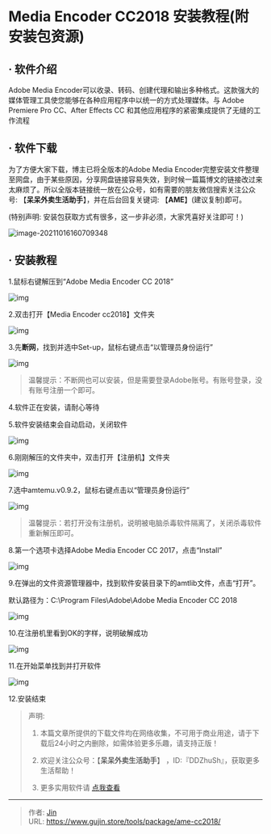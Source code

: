 # Media Encoder CC2018 安装教程(附安装包资源)


## · 软件介绍
Adobe Media Encoder可以收录、转码、创建代理和输出多种格式。这款强大的媒体管理工具使您能够在各种应用程序中以统一的方式处理媒体。与 Adobe Premiere Pro CC、After Effects CC 和其他应用程序的紧密集成提供了无缝的工作流程

## · 软件下载
为了方便大家下载，博主已将全版本的Adobe Media Encoder完整安装文件整理至网盘，由于某些原因，分享网盘链接容易失效，到时候一篇篇博文的链接改过来太麻烦了。所以全版本链接统一放在公众号，如有需要的朋友微信搜索关注公众号: 【**呆呆外卖生活助手**】，并在后台回复关键词: 【**AME**】(建议复制)即可。

(特别声明: 安装包获取方式有很多，这一步非必须，大家凭喜好关注即可！)

![image-20211016160709348](https://img.gujin.store/img/image-20211016160709348.png)

## · 安装教程

1.鼠标右键解压到“Adobe Media Encoder CC 2018”

![img](https://img.gujin.store/img/v2-870be1a26d10d93543f8c1c178159c05_720w.png)

2.双击打开【Media Encoder cc2018】文件夹

![img](https://img.gujin.store/img/v2-4c421e0db5fcb071e3716638bd6bfc66_720w.png)

3.先**断网**，找到并选中Set-up，鼠标右键点击“以管理员身份运行”

![img](https://img.gujin.store/img/v2-00bd484c782adde9071421e9af24820f_720w.png)

> 温馨提示：不断网也可以安装，但是需要登录Adobe账号。有账号登录，没有账号注册一个即可。

4.软件正在安装，请耐心等待

5.软件安装结束会自动启动，关闭软件

![img](https://img.gujin.store/img/v2-a81edbbcbc60ab4e4f92efd321d001d8_720w.png)

6.刚刚解压的文件夹中，双击打开【注册机】文件夹

![img](https://img.gujin.store/img/v2-956eae3905f5b4e64b681645485d2f6d_720w.png)

7.选中amtemu.v0.9.2，鼠标右键点击以“管理员身份运行”

![img](https://img.gujin.store/img/v2-b892c70fc8379a210320c7f708af2035_720w.png)

> 温馨提示：若打开没有注册机，说明被电脑杀毒软件隔离了，关闭杀毒软件重新解压即可。

8.第一个选项卡选择Adobe Media Encoder CC 2017，点击“Install”

![img](https://img.gujin.store/img/v2-3f5007f435dbcdab80f876b3ded57807_720w.png)

9.在弹出的文件资源管理器中，找到软件安装目录下的amtlib文件，点击“打开”。

默认路径为：C:\Program Files\Adobe\Adobe Media Encoder CC 2018

![img](https://img.gujin.store/img/v2-1a63b86438f91fb7b035a137318b5fdd_720w.png)



10.在注册机里看到OK的字样，说明破解成功

![img](https://img.gujin.store/img/v2-5015392213bfa9403079842f3e64c7e8_720w.png)

11.在开始菜单找到并打开软件

![img](https://img.gujin.store/img/v2-d3a0ad4fac8fb0c923084a2dd7b548e0_720w.png)

12.安装结束




> 声明: 
>
> 1. 本篇文章所提供的下载文件均在网络收集，不可用于商业用途，请于下载后24小时之内删除，如需体验更多乐趣，请支持正版！
>
> 2. 欢迎关注公众号：【**呆呆外卖生活助手**】 ，ID:『DDZhuSh』，获取更多生活帮助！
>
> 3. 更多实用软件请  [点我查看](/tools)

---

> 作者: [Jin](https://img.gujin.store/img/favicon.ico)  
> URL: https://www.gujin.store/tools/package/ame-cc2018/  

